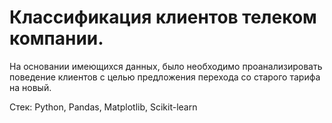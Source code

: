 # Классификация клиентов телеком компании. 

На основании имеющихся данных, было необходимо проанализировать поведение клиентов с целью предложения перехода со старого тарифа на новый. 

Стек: Python, Pandas, Matplotlib, Scikit-learn
